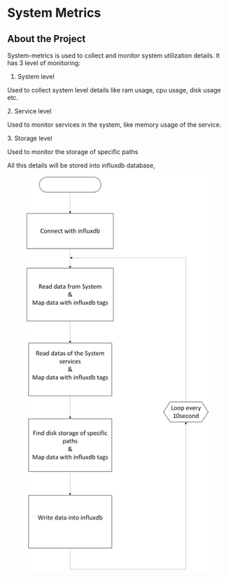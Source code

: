 # System Metrics
## About the Project
System-metrics is used to collect and monitor system utilization details.
It has 3 level of monitoring:
1. System level
  <p> Used to collect system level details like ram usage, cpu usage, disk usage etc.</p>
2. Service level
  <p>Used to monitor services in the system, like memory usage of the service.</p>
3. Storage level 
  <p>Used to monitor the storage of specific paths</p>

All this details will be stored into influxdb database,  

<figure>
<img src="flowchart/system_metrics.png">
</figure>
